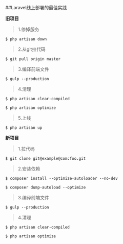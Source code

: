 ##Laravel线上部署的最佳实践

**旧项目**
> 1.停掉服务

`$ php artisan down`

> 2.从git拉代码

`$ git pull origin master`

> 3.编译前端文件

`$ gulp --production`

> 4.清理

`$ php artisan clear-compiled`

`$ php artisan optimize`

> 5.上线

`$ php artisan up`

**新项目**
> 1.拉代码

`$ git clone git@example@com:foo.git`

> 2.安装依赖

`$ composer install --optimize-autoloader --no-dev`

`$ composer dump-autoload --optimize`

> 3.编译前端文件

`$ gulp --production`

> 4.清理

`$ php artisan clear-compiled`

`$ php artisan optimize`